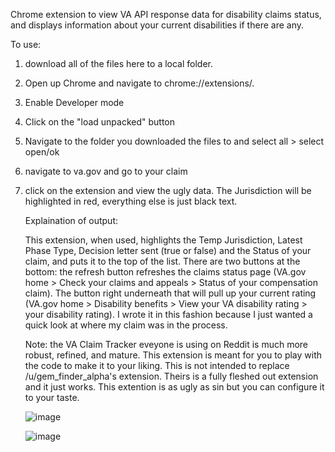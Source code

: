 Chrome extension to view VA API response data for disability claims status, and displays information about your current disabilities if there are any. 

To use:
1.  download all of the files here to a local folder.
2. Open up Chrome and navigate to chrome://extensions/. 
3. Enable Developer mode
4. Click on the "load unpacked" button
5. Navigate to the folder you downloaded the files to and select all > select open/ok
6. navigate to va.gov and go to your claim
7. click on the extension and view the ugly data. The Jurisdiction will be highlighted in red, everything else is just black text.

   Explaination of output:

   This extension, when used, highlights the Temp Jurisdiction, Latest Phase Type, Decision letter sent (true or false) and the Status of your claim, and puts it to the top of the list. There are two buttons at the bottom: the refresh button refreshes the claims status page (VA.gov home > Check your claims and appeals > Status of your compensation claim). The button right underneath that will pull up your current rating (VA.gov home > Disability benefits > View your VA disability rating > your disability rating). I wrote it in this fashion because I just wanted a quick look at where my claim was in the process.

   Note: the VA Claim Tracker eveyone is using on Reddit is much more robust, refined, and mature. This extension is meant for you to play with the code to make it to your liking. This is not intended to replace /u/gem_finder_alpha's extension. Theirs is a fully fleshed out extension and it just works. This extention is as ugly as sin but you can configure it to your taste.

   ![image](https://github.com/user-attachments/assets/5c39a038-92fc-4de9-9b6d-48d4ae80d30a)

   ![image](https://github.com/user-attachments/assets/292d1ca9-8c2b-46b7-a93b-c6cb7e82bbd8)


